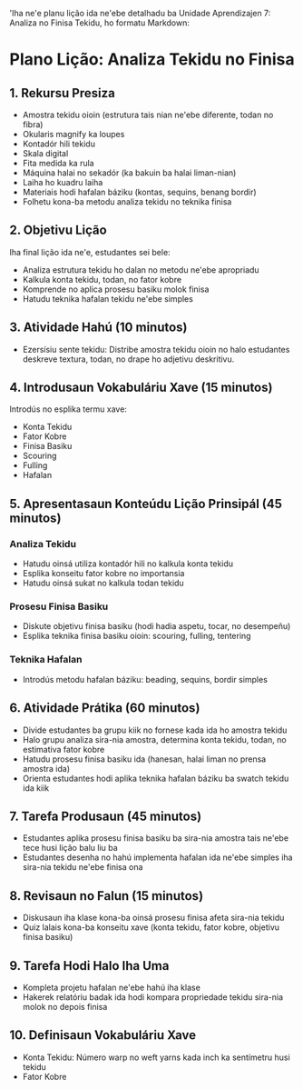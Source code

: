 'Iha ne'e planu lição ida ne'ebe detalhadu ba Unidade Aprendizajen 7: Analiza no Finisa Tekidu, ho formatu Markdown:

# Plano Lição: Analiza Tekidu no Finisa

## 1. Rekursu Presiza
- Amostra tekidu oioin (estrutura tais nian ne'ebe diferente, todan no fibra)
- Okularis magnify ka loupes
- Kontadór hili tekidu
- Skala digital
- Fita medida ka rula
- Máquina halai no sekadór (ka bakuin ba halai liman-nian)
- Laiha ho kuadru laiha
- Materiais hodi hafalan báziku (kontas, sequins, benang bordir)
- Folhetu kona-ba metodu analiza tekidu no teknika finisa

## 2. Objetivu Lição
Iha final lição ida ne'e, estudantes sei bele:
- Analiza estrutura tekidu ho dalan no metodu ne'ebe apropriadu
- Kalkula konta tekidu, todan, no fator kobre
- Komprende no aplica prosesu basiku molok finisa
- Hatudu teknika hafalan tekidu ne'ebe simples

## 3. Atividade Hahú (10 minutos)
- Ezersísiu sente tekidu: Distribe amostra tekidu oioin no halo estudantes deskreve textura, todan, no drape ho adjetivu deskritivu.

## 4. Introdusaun Vokabuláriu Xave (15 minutos)
Introdús no esplika termu xave:
- Konta Tekidu
- Fator Kobre
- Finisa Basiku
- Scouring
- Fulling
- Hafalan

## 5. Apresentasaun Konteúdu Lição Prinsipál (45 minutos)
### Analiza Tekidu
- Hatudu oinsá utiliza kontadór hili no kalkula konta tekidu
- Esplika konseitu fator kobre no importansia
- Hatudu oinsá sukat no kalkula todan tekidu

### Prosesu Finisa Basiku
- Diskute objetivu finisa basiku (hodi hadia aspetu, tocar, no desempeñu)
- Esplika teknika finisa basiku oioin: scouring, fulling, tentering

### Teknika Hafalan
- Introdús metodu hafalan báziku: beading, sequins, bordir simples

## 6. Atividade Prátika (60 minutos)
- Divide estudantes ba grupu kiik no fornese kada ida ho amostra tekidu
- Halo grupu analiza sira-nia amostra, determina konta tekidu, todan, no estimativa fator kobre
- Hatudu prosesu finisa basiku ida (hanesan, halai liman no prensa amostra ida)
- Orienta estudantes hodi aplika teknika hafalan báziku ba swatch tekidu ida kiik

## 7. Tarefa Produsaun (45 minutos)
- Estudantes aplika prosesu finisa basiku ba sira-nia amostra tais ne'ebe tece husi lição balu liu ba
- Estudantes desenha no hahú implementa hafalan ida ne'ebe simples iha sira-nia tekidu ne'ebe finisa ona

## 8. Revisaun no Falun (15 minutos)
- Diskusaun iha klase kona-ba oinsá prosesu finisa afeta sira-nia tekidu
- Quiz lalais kona-ba konseitu xave (konta tekidu, fator kobre, objetivu finisa basiku)

## 9. Tarefa Hodi Halo Iha Uma
- Kompleta projetu hafalan ne'ebe hahú iha klase
- Hakerek relatóriu badak ida hodi kompara propriedade tekidu sira-nia molok no depois finisa

## 10. Definisaun Vokabuláriu Xave
- Konta Tekidu: Número warp no weft yarns kada inch ka sentímetru husi tekidu
- Fator Kobre